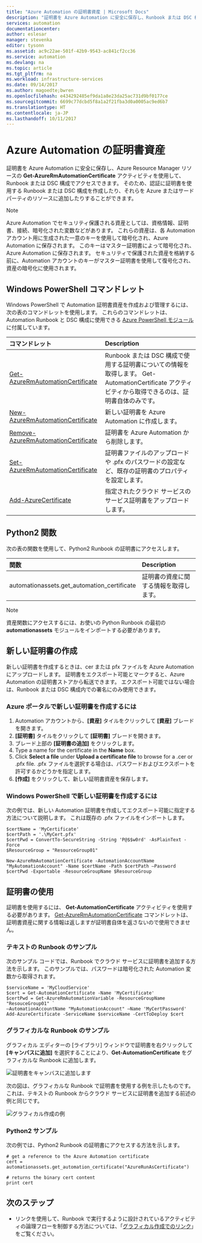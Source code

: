 ```yaml
---
title: "Azure Automation の証明書資産 | Microsoft Docs"
description: "証明書を Azure Automation に安全に保存し、Runbook または DSC 構成でアクセスして Azure およびサードパーティのリソースで認証できます。  この記事では、証明書の詳細およびテキスト作成とグラフィカル作成の両方で証明書を使用する方法について説明します。"
services: automation
documentationcenter: 
author: eslesar
manager: stevenka
editor: tysonn
ms.assetid: ac9c22ae-501f-42b9-9543-ac841cf2cc36
ms.service: automation
ms.devlang: na
ms.topic: article
ms.tgt_pltfrm: na
ms.workload: infrastructure-services
ms.date: 09/14/2017
ms.author: magoedte;bwren
ms.openlocfilehash: e434292485ef9da1a8e23da25ac731d9bf0177ce
ms.sourcegitcommit: 6699c77dcbd5f8a1a2f21fba3d0a0005ac9ed6b7
ms.translationtype: HT
ms.contentlocale: ja-JP
ms.lasthandoff: 10/11/2017
---
```

# <a name="certificate-assets-in-azure-automation"></a>Azure Automation の証明書資産

証明書を Azure Automation に安全に保存し、Azure Resource Manager リソースの **Get-AzureRmAutomationCertificate** アクティビティを使用して、Runbook または DSC 構成でアクセスできます。 そのため、認証に証明書を使用する Runbook または DSC 構成を作成したり、それらを Azure またはサードパーティのリソースに追加したりすることができます。

> [!NOTE] 
> Azure Automation でセキュリティ保護される資産としては、資格情報、証明書、接続、暗号化された変数などがあります。 これらの資産は、各 Automation アカウント用に生成された一意のキーを使用して暗号化され、Azure Automation に保存されます。 このキーはマスター証明書によって暗号化され、Azure Automation に保存されます。 セキュリティで保護された資産を格納する前に、Automation アカウントのキーがマスター証明書を使用して復号化され、資産の暗号化に使用されます。
> 

## <a name="windows-powershell-cmdlets"></a>Windows PowerShell コマンドレット

Windows PowerShell で Automation 証明書資産を作成および管理するには、次の表のコマンドレットを使用します。 これらのコマンドレットは、Automation Runbook と DSC 構成に使用できる [Azure PowerShell モジュール](../powershell-install-configure.md) に付属しています。

|コマンドレット|Description|
|:---|:---|
|[Get-AzureRmAutomationCertificate](https://docs.microsoft.com/powershell/module/azurerm.automation/get-azurermautomationcertificate?view=azurermps-4.3.1)|Runbook または DSC 構成で使用する証明書についての情報を取得します。 Get-AutomationCertificate アクティビティから取得できるのは、証明書自体のみです。|
|[New-AzureRmAutomationCertificate](https://docs.microsoft.com/powershell/module/azurerm.automation/new-azurermautomationcertificate?view=azurermps-4.3.1)|新しい証明書を Azure Automation に作成します。|
[Remove-AzureRmAutomationCertificate](https://docs.microsoft.com/powershell/module/azurerm.automation/remove-azurermautomationcertificate?view=azurermps-4.3.1)|証明書を Azure Automation から削除します。|新しい証明書を Azure Automation に作成します。
|[Set-AzureRmAutomationCertificate](https://docs.microsoft.com/powershell/module/azurerm.automation/set-azurermautomationcertificate?view=azurermps-4.3.1)|証明書ファイルのアップロードや .pfx のパスワードの設定など、既存の証明書のプロパティを設定します。|
|[Add-AzureCertificate](https://msdn.microsoft.com/library/azure/dn495214.aspx)|指定されたクラウド サービスのサービス証明書をアップロードします。|


## <a name="python2-functions"></a>Python2 関数

次の表の関数を使用して、Python2 Runbook の証明書にアクセスします。

| 関数 | Description |
|:---|:---|
| automationassets.get_automation_certificate | 証明書の資産に関する情報を取得します。 |

> [!NOTE]
> 資産関数にアクセスするには、お使いの Python Runbook の最初の **automationassets** モジュールをインポートする必要があります。


## <a name="creating-a-new-certificate"></a>新しい証明書の作成

新しい証明書を作成するときは、cer または pfx ファイルを Azure Automation にアップロードします。 証明書をエクスポート可能とマークすると、Azure Automation の証明書ストアから転送できます。 エクスポート可能ではない場合は、Runbook または DSC 構成内での署名にのみ使用できます。


### <a name="to-create-a-new-certificate-with-the-azure-portal"></a>Azure ポータルで新しい証明書を作成するには

1. Automation アカウントから、**[資産]** タイルをクリックして **[資産]** ブレードを開きます。
1. **[証明書]** タイルをクリックして **[証明書]** ブレードを開きます。
1. ブレード上部の **[証明書の追加]** をクリックします。
2. Type a name for the certificate in the **Name** box.
2. Click **Select a file** under **Upload a certificate file** to browse for a .cer or .pfx file.  .pfx ファイルを選択する場合は、パスワードおよびエクスポートを許可するかどうかを指定します。
1. **[作成]** をクリックして、新しい証明書資産を保存します。


### <a name="to-create-a-new-certificate-with-windows-powershell"></a>Windows PowerShell で新しい証明書を作成するには

次の例では、新しい Automation 証明書を作成してエクスポート可能に指定する方法について説明します。 これは既存の .pfx ファイルをインポートします。

    $certName = 'MyCertificate'
    $certPath = '.\MyCert.pfx'
    $certPwd = ConvertTo-SecureString -String 'P@$$w0rd' -AsPlainText -Force
    $ResourceGroup = "ResourceGroup01"
    
    New-AzureRmAutomationCertificate -AutomationAccountName "MyAutomationAccount" -Name $certName -Path $certPath –Password $certPwd -Exportable -ResourceGroupName $ResourceGroup

## <a name="using-a-certificate"></a>証明書の使用

証明書を使用するには、 **Get-AutomationCertificate** アクティビティを使用する必要があります。 [Get-AzureRmAutomationCertificate](https://msdn.microsoft.com/library/mt603765.aspx) コマンドレットは、証明書資産に関する情報は返しますが証明書自体を返さないので使用できません。

### <a name="textual-runbook-sample"></a>テキストの Runbook のサンプル

次のサンプル コードでは、Runbook でクラウド サービスに証明書を追加する方法を示します。 このサンプルでは、パスワードは暗号化された Automation 変数から取得されます。

    $serviceName = 'MyCloudService'
    $cert = Get-AutomationCertificate -Name 'MyCertificate'
    $certPwd = Get-AzureRmAutomationVariable -ResourceGroupName "ResouceGroup01" `
    –AutomationAccountName "MyAutomationAccount" –Name 'MyCertPassword'
    Add-AzureCertificate -ServiceName $serviceName -CertToDeploy $cert

### <a name="graphical-runbook-sample"></a>グラフィカルな Runbook のサンプル

グラフィカル エディターの [ライブラリ] ウィンドウで証明書を右クリックして **[キャンバスに追加]** を選択することにより、**Get-AutomationCertificate** をグラフィカルな Runbook に追加します。

![証明書をキャンバスに追加します](media/automation-certificates/automation-certificate-add-to-canvas.png)

次の図は、グラフィカルな Runbook で証明書を使用する例を示したものです。  これは、テキストの Runbook からクラウド サービスに証明書を追加する前述の例と同じです。

![グラフィカル作成の例 ](media/automation-certificates/graphical-runbook-add-certificate.png)

### <a name="python2-sample"></a>Python2 サンプル
次の例では、Python2 Runbook の証明書にアクセスする方法を示します。

    # get a reference to the Azure Automation certificate
    cert = automationassets.get_automation_certificate("AzureRunAsCertificate")
    
    # returns the binary cert content  
    print cert 

## <a name="next-steps"></a>次のステップ

- リンクを使用して、Runbook で実行するように設計されているアクティビティの論理フローを制御する方法については、「[グラフィカル作成でのリンク](automation-graphical-authoring-intro.md#links-and-workflow)」をご覧ください。 

